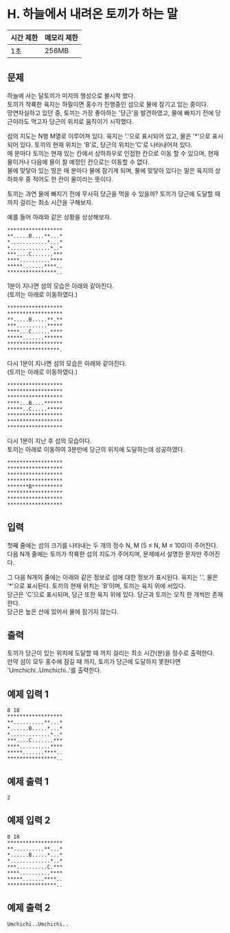 # H. 하늘에서 내려온 토끼가 하는 말

| 시간 제한 | 메모리 제한 |
| --- | --- |
| 1초 | 256MB |

## 문제

하늘에 사는 달토끼가 미지의 행성으로 불시착 했다.  
토끼가 착륙한 육지는 하필이면 홍수가 진행중인 섬으로 물에 잠기고 있는 중이다.  
망연자실하고 있던 중, 토끼는 가장 좋아하는 '당근'을 발견하였고, 물에 빠지기 전에 당근이라도 먹고자 당근의 위치로 움직이기 시작했다.  

섬의 지도는 N행 M열로 이루어져 있다. 육지는 '.'으로 표시되어 있고, 물은 '*'으로 표시되어 있다. 토끼의 현재 위치는 'B'로, 당근의 위치는'C'로 나타내어져 있다.  
매 분마다 토끼는 현재 있는 칸에서 상하좌우로 인접한 칸으로 이동 할 수 있으며, 현재 물이거나 다음에 물이 찰 예정인 칸으로는 이동할 수 없다.  
물에 맞닿아 있는 땅은 매 분마다 물에 잠기게 되며, 물에 맞닿아 있다는 말은 육지의 상하좌우 중 적어도 한 칸이 물이라는 뜻이다.  

토끼는 과연 물에 빠지기 전에 무사히 당근을 먹을 수 있을까? 토끼가 당근에 도달할 때 까지 걸리는 최소 시간을 구해보자.  

예를 들어 아래와 같은 상황을 상상해보자.  

```
******************
**.....B....**...*
*............*...*
*.............*..*
***....C.......***
****..........****
*****.......****..
****************..
```

1분이 지나면 섬의 모습은 아래와 같아진다.  
(토끼는 아래로 이동하였다.)

```
******************
******************
**.....B.....**.**
***..........*****
****...C......****
*****.......******
******************
*****************.
```

다시 1분이 지나면 섬의 모습은 아래와 같아진다.  
(토끼는 아래로 이동하였다.)

```
******************
******************
******************
****...B....******
*****..C.....*****
******************
******************
******************
```

다시 1분이 지난 후 섬의 모습이다.  
토끼는 아래로 이동하여 3분만에 당근의 위치에 도달하는데 성공하였다. 

```
******************
******************
******************
******************
*******B**********
******************
******************
******************
```

## 입력

첫째 줄에는 섬의 크기를 나타내는 두 개의 정수 N, M (5 ≤ N, M ≤ 100)이 주어진다. 
다음 N개 줄에는 토끼가 착륙한 섬의 지도가 주어지며, 문제에서 설명한 문자만 주어진다. 

그 다음 N개의 줄에는 아래와 같은 정보로 섬에 대한 정보가 표시된다. 
육지는 '.', 물은 '*'으로 표시된다. 토끼의 현재 위치는 'B'이며, 토끼는 육지 위에 서있다.  
당근은 'C'으로 표시되며, 당근 또한 육지 위에 있다. 당근과 토끼는 오직 한 개씩만 존재한다.  
당근은 높은 산에 있어서 물에 잠기지 않는다.  

## 출력
토끼가 당근이 있는 위치에 도달할 때 까지 걸리는 최소 시간(분)을 정수로 출력한다.  
만약 섬이 모두 홍수에 잠길 때 까지, 토끼가 당근에 도달하지 못한다면 'Umchichi..Umchichi..'를 출력한다.


## 예제 입력 1

```
8 18
******************
**..........**...*
*......B.....*...*
*.............*..*
***....C.......***
****..........****
*****.......****..
****************..
```

## 예제 출력 1

```
2
```

## 예제 입력 2

```
8 18
******************
**..........**...*
*......B.....*...*
*.............*..*
***..........C.***
****..........****
*****.......****..
****************..
```

## 예제 출력 2

```
Umchichi..Umchichi..
```
